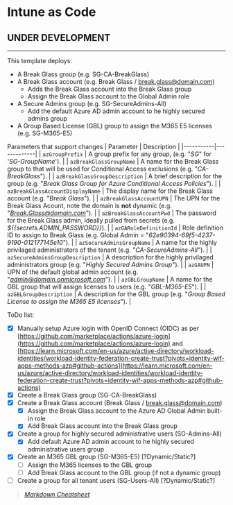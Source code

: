 
# Intune as Code

## UNDER DEVELOPMENT

---

This template deploys:

- A Break Glass group (e.g. SG-CA-BreakGlass)
- A Break Glass account (e.g. Break Glass / break.glass@domain.com)
  - Adds the Break Glass account into the Break Glass group
  - Assign the Break Glass account to the Global Admin role
- A Secure Admins group (e.g. SG-SecureAdmins-All)
  - Add the default Azure AD admin account to he highly secured admins group
- A Group Based License (GBL) group to assign the M365 E5 licenses (e.g. SG-M365-E5)

Parameters that support changes
| Parameter | Description |
|-----------|-------------|
| `azGroupPrefix` | A group prefix for any group, (e.g. "*SG*" for '*SG-GroupName*'). |
| `azBreakGlassGroupName` | A name for the Break Glass group to that will be used for Conditional Access exclusions (e.g. "*CA-BreakGlass*"). |
| `azBreakGlassGroupDescription` | A brief description for the group (e.g. "*Break Glass Group for Azure Conditional Access Policies*"). |
| `azBreakGlassAccountDisplayName` | The display name for the Break Glass account (e.g. "*Break Glass*"). |
| `azBreakGlassAccountUPN` | The UPN for the Break Glass Acount, note the domain is **not** dynamic (e.g. "*Break.Glass@domain.com*"). |
| `azBreakGlassAccountPwd` | The password for the Break Glass admin, ideally pulled from secrets (e.g. *${{secrets.ADMIN_PASSWORD}}*). |
| `azGARoleDefinitionId` | Role definition ID to assign to Break Glass (e.g. Global Admin = "*62e90394-69f5-4237-9190-012177145e10*"). |
| `azSecureAdminsGroupName` | A name for the highly privilaged administrators of the tenant (e.g. "*CA-SecureAdmins-All*"). |
| `azSecureAdminsGroupDescription` | A description for the highly privilaged administrators group (e.g. "*Highly Secured Admins Group*"). |
| `azGAUPN` | UPN of the default global admin account (e.g. "*admin@domain.onmicrosoft.com*"). |
| `azGBLGroupName` | A name for the GBL group that will assign licenses to users (e.g. "*GBL-M365-E5*"). |
| `azGBLGroupDescription` | A description for the GBL group (e.g. "*Group Based License to assign the M365 E5 licenses*"). |

ToDo list:

- [x] Manually setup Azure login with OpenID Connect (OIDC) as per [https://github.com/marketplace/actions/azure-login](https://github.com/marketplace/actions/azure-login) and [https://learn.microsoft.com/en-us/azure/active-directory/workload-identities/workload-identity-federation-create-trust?pivots=identity-wif-apps-methods-azp#github-actions](https://learn.microsoft.com/en-us/azure/active-directory/workload-identities/workload-identity-federation-create-trust?pivots=identity-wif-apps-methods-azp#github-actions)
- [x] Create a Break Glass group (SG-CA-BreakGlass)
- [x] Create a Break Glass account (Break Glass / break.glass@domain.com)
  - [x] Assign the Break Glass account to the Azure AD Global Admin built-in role
  - [x] Add Break Glass account into the Break Glass group
- [x] Create a group for highly secured administrative users (SG-Admins-All)
  - [x] Add default Azure AD admin account to he highly secured administrative users group
- [x] Create an M365 GBL group (SG-M365-E5) [?Dynamic/Static?]
  - [ ] Assign the M365 licenses to the GBL group
  - [ ] Add Break Glass account to the GBL group (if not a dynamic group)
- [ ] Create a group for all tenant users (SG-Users-All) [?Dynamic/Static?]

>*[Markdown Cheatsheet](https://www.markdown-cheatsheet.com/)*
